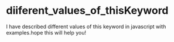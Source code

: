 # diiferent_values_of_thisKeyword
I have  described different values of this keyword in javascript with examples.hope this will help you!
